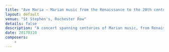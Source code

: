 ```yaml
---
title: "Ave Maria – Marian music from the Renaissance to the 20th century"
layout: default
venue: "St Stephen's, Rochester Row"
details: false
description: "A concert spanning centuries of Marian music, from Renaissance polyphony to 20th century compositions honoring the Virgin Mary."
date: 20170310
composers:
    - 
---
```

